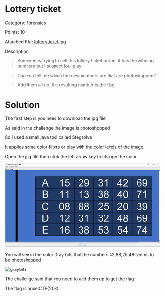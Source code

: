 # Lottery ticket

Category: Forensics

Points: 10

Attached FIle: [lotteryticket.jpg](files/lotteryticket.jpg)

Description:

> Someone is trying to sell this lottery ticket online, it has the winning numbers but I suspect foul play

> Can you tell me which the new numbers are that are photoshopped?

> Add them all up, the resulting number is the flag

# Solution

The first step is you need to download the jpg file

As said in the challenge the image is photoshopped

So I used a small java tool called Stegsolve

It applies some color filters or play with the color levels of the image.

Open the jpg file then click the left arrow key to change the color

![stegsolve](files/stegsolve.PNG)

You will see in the color Gray bits that the numbers 42,88,25,48 seems to be photoshopped

![graybits](files/graybits.jpg)

The challenge said that you need to add them up to get the flag

The flag is brixelCTF{203}
